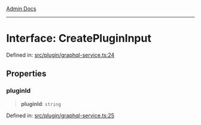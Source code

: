 [Admin Docs](/)

***

# Interface: CreatePluginInput

Defined in: [src/plugin/graphql-service.ts:24](https://github.com/PalisadoesFoundation/talawa-admin/blob/main/src/plugin/graphql-service.ts#L24)

## Properties

### pluginId

> **pluginId**: `string`

Defined in: [src/plugin/graphql-service.ts:25](https://github.com/PalisadoesFoundation/talawa-admin/blob/main/src/plugin/graphql-service.ts#L25)
